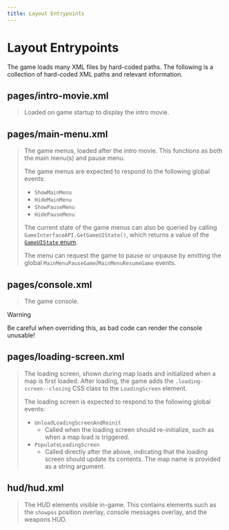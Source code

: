 ```yaml
---
title: Layout Entrypoints
---
```


# Layout Entrypoints

The game loads many XML files by hard-coded paths. The following is a collection of hard-coded XML paths and relevant information.

## pages/intro-movie.xml

> Loaded on game startup to display the intro movie.

## pages/main-menu.xml

> The game menus, loaded after the intro movie. This functions as both the main menu(s) and pause menu.
>
> The game menus are expected to respond to the following global events:
> - `ShowMainMenu`
> - `HideMainMenu`
> - `ShowPauseMenu`
> - `HidePauseMenu`
>
> The current state of the game menus can also be queried by calling `GameInterfaceAPI.GetGameUIState()`, which returns a value of the [`GameUIState` enum](https://github.com/StrataSource/pano-typed/blob/main/shared/enums.d.ts#L17).
> 
> The menu can request the game to pause or unpause by emitting the global `MainMenuPauseGame`/`MainMenuResumeGame` events.

## pages/console.xml

> The game console.

> [!WARNING]
> Be careful when overriding this, as bad code can render the console unusable!

## pages/loading-screen.xml

> The loading screen, shown during map loads and initialized when a map is first loaded. After loading, the game adds the `.loading-screen--closing` CSS class to the `LoadingScreen` element.
> 
> The loading screen is expected to respond to the following global events:
> - `UnloadLoadingScreenAndReinit`
> 	- Called when the loading screen should re-initialize, such as when a map load is triggered.
> - `PopulateLoadingScreen`
> 	- Called directly after the above, indicating that the loading screen should update its contents. The map name is provided as a string argument.

## hud/hud.xml

> The HUD elements visible in-game. This contains elements such as the `showpos` position overlay, console messages overlay, and the weapons HUD.
